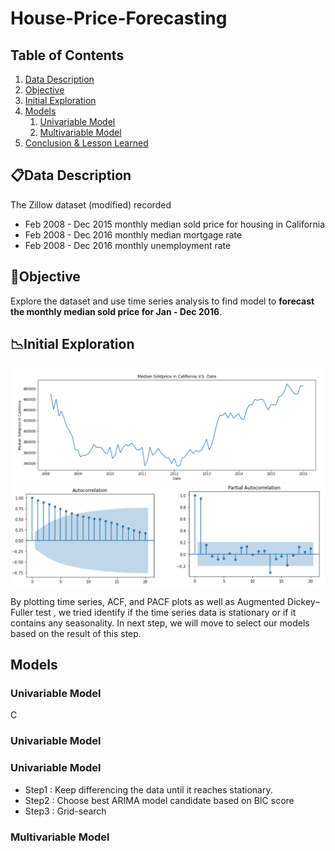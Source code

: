 # House-Price-Forecasting

## Table of Contents
1. [Data Description](#data-description)
3. [Objective](#objective)
4. [Initial Exploration](#initial-exploration)
5. [Models](#models)
    1. [Univariable Model](#univariable-model)
    2. [Multivariable Model](#multivariable-model)
7. [Conclusion & Lesson Learned](#conclusion-and-lesson-learned)

## 📋Data Description
  The Zillow dataset (modified) recorded 
  - Feb 2008 - Dec 2015 monthly median sold price for housing in California
  - Feb 2008 - Dec 2016 monthly median mortgage rate
  - Feb 2008 - Dec 2016 monthly unemployment rate

## 📑Objective
  Explore the dataset and use time series analysis to find model to __forecast the monthly median sold price for Jan - Dec 2016__.

## 📉Initial Exploration

![Goal2](https://github.com/TinaLiu46/House-Price-Forecasting/blob/main/Images/time1.png?raw=true "Title")
![Goal2](https://github.com/TinaLiu46/House-Price-Forecasting/blob/main/Images/time2.png?raw=true "Title")

By plotting time series, ACF, and PACF plots as well as Augmented Dickey–Fuller test , we tried identify if the time series data is stationary or if it contains any seasonality. In next step, we will move to select our models based on the result of this step.

## Models

### Univariable Model
C
### Univariable Model
### Univariable Model
- Step1 : Keep differencing the data until it reaches stationary.
- Step2 : Choose best ARIMA model candidate based on BIC score
- Step3 : Grid-search

### Multivariable Model
